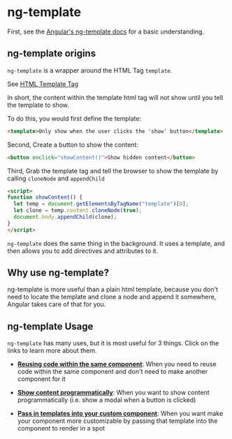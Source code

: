 # ng-template

First, see the [Angular's ng-template docs](https://angular.dev/api/core/ng-template#) for a basic understanding.

## ng-template origins

`ng-template` is a wrapper around the HTML Tag `template`.

See [HTML Template Tag](https://www.w3schools.com/tags/tag_template.asp)

In short, the content within the template html tag will not show until you tell the template to show.

To do this, you would first define the template:

```html
<template>Only show when the user clicks the 'show' button</template>
```

Second, Create a button to show the content:

```html
<button onclick="showContent()">Show hidden content</button>
```

Third, Grab the template tag and tell the browser to show the template by calling `cloneNode` and `appendChild`

```html
<script>
function showContent() {
  let temp = document.getElementsByTagName("template")[0];
  let clone = temp.content.cloneNode(true);
  document.body.appendChild(clone);
}
</script>
```

`ng-template` does the same thing in the background. It uses a template, and then allows you to add directives and attributes to it.

## Why use ng-template?

ng-template is more useful than a plain html template, because you don't need to locate the template and clone a node and append it somewhere, Angular takes care of that for you.

## ng-template Usage

`ng-template` has many uses, but it is most useful for 3 things. Click on the links to learn more about them.

- [**Reusing code within the same component**](./ng-template-docs/reusing-code-within-same-component.md#modal): When you need to reuse code within the same component and don't need to make another component for it

- [**Show content programmatically**](./ng-template-docs/show-content-programmatically.md#modal): When you want to show content programmatically (i.e. show a modal when a button is clicked)

- [**Pass in templates into your custom component**](./ng-template-docs/pass-templates-into-custom-component.md#modal): When you want make your component more customizable by passing that template into the component to render in a spot
